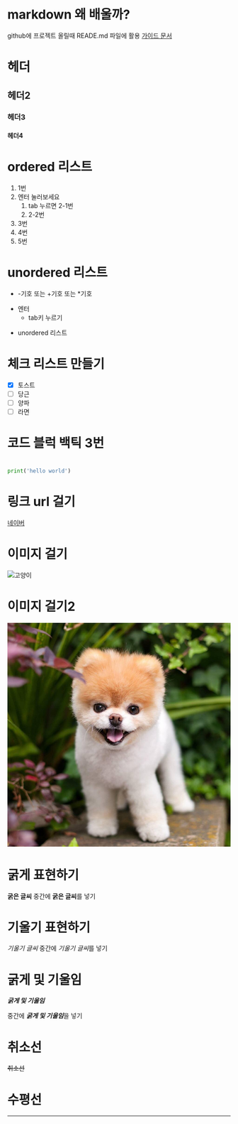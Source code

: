 # markdown 왜 배울까?
github에 프로젝트 올릴때 READE.md 파일에 활용
[가이드 문서](https://www.markdownguide.org/basic-syntax/)


# 헤더
## 헤더2
### 헤더3
#### 헤더4

# ordered 리스트
1. 1번
2. 엔터 눌러보세요
   1. tab 누르면 2-1번
   2. 2-2번
3. 3번
4. 4번
5. 5번

# unordered 리스트
+ -기호 또는 +기호 또는 *기호
- 엔터
  - tab키 누르기
* unordered 리스트

# 체크 리스트 만들기

- [x] 토스트
- [ ] 당근
- [ ] 양파
- [ ] 라면

# 코드 블럭 백틱 3번
```python

print('hello world')

```

# 링크 url 걸기
[네이버](http://www.naver.com)

# 이미지 걸기
![고양이](https://flexible.img.hani.co.kr/flexible/normal/970/777/imgdb/resize/2019/0926/00501881_20190926.JPG)

# 이미지 걸기2
![강아지](/dog.jpg)

# 굵게 표현하기
__굵은 글씨__
중간에 **굵은 글씨**를 넣기

# 기울기 표현하기
_기울기 글씨_
중간에 *기울기 글씨*를 넣기

# 굵게 및 기울임
___굵게 및 기울임___

중간에 ***굵게 및 기울임***을 넣기

# 취소선
~~취소선~~

# 수평선
---